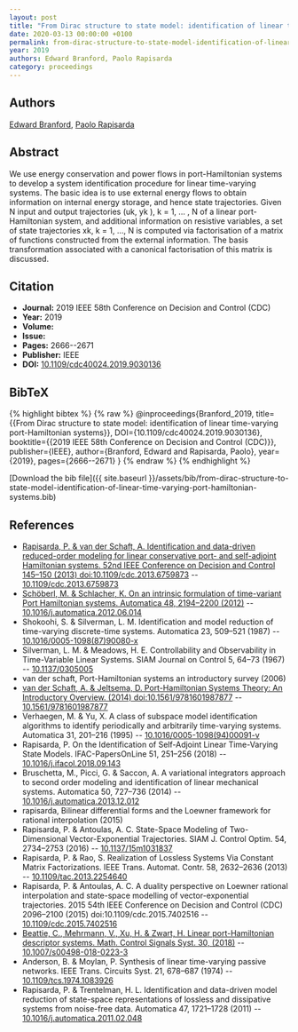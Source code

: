 ```yaml
---
layout: post
title: "From Dirac structure to state model: identification of linear time-varying port-Hamiltonian systems"
date: 2020-03-13 00:00:00 +0100
permalink: from-dirac-structure-to-state-model-identification-of-linear-time-varying-port-hamiltonian-systems
year: 2019
authors: Edward Branford, Paolo Rapisarda
category: proceedings
---
```

 
## Authors
[Edward Branford](authors/edward-branford), [Paolo Rapisarda](authors/paolo-rapisarda)
 
## Abstract
We use energy conservation and power flows in port-Hamiltonian systems to develop a system identification procedure for linear time-varying systems. The basic idea is to use external energy flows to obtain information on internal energy storage, and hence state trajectories. Given N input and output trajectories (uk, yk ), k = 1, … , N of a linear port- Hamiltonian system, and additional information on resistive variables, a set of state trajectories xk, k = 1, …, N is computed via factorisation of a matrix of functions constructed from the external information. The basis transformation associated with a canonical factorisation of this matrix is discussed.
 
## Citation
- **Journal:** 2019 IEEE 58th Conference on Decision and Control (CDC)
- **Year:** 2019
- **Volume:** 
- **Issue:** 
- **Pages:** 2666--2671
- **Publisher:** IEEE
- **DOI:** [10.1109/cdc40024.2019.9030136](https://doi.org/10.1109/cdc40024.2019.9030136)
 
## BibTeX
{% highlight bibtex %}
{% raw %}
@inproceedings{Branford_2019,
  title={{From Dirac structure to state model: identification of linear time-varying port-Hamiltonian systems}},
  DOI={10.1109/cdc40024.2019.9030136},
  booktitle={{2019 IEEE 58th Conference on Decision and Control (CDC)}},
  publisher={IEEE},
  author={Branford, Edward and Rapisarda, Paolo},
  year={2019},
  pages={2666--2671}
}
{% endraw %}
{% endhighlight %}
 
[Download the bib file]({{ site.baseurl }}/assets/bib/from-dirac-structure-to-state-model-identification-of-linear-time-varying-port-hamiltonian-systems.bib)
 
## References
- [Rapisarda, P. & van der Schaft, A. Identification and data-driven reduced-order modeling for linear conservative port- and self-adjoint Hamiltonian systems. 52nd IEEE Conference on Decision and Control 145–150 (2013) doi:10.1109/cdc.2013.6759873](identification-and-data-driven-reduced-order-modeling-for-linear-conservative-port-and-self-adjoint-hamiltonian-systems) -- [10.1109/cdc.2013.6759873](https://doi.org/10.1109/cdc.2013.6759873)
- [Schöberl, M. & Schlacher, K. On an intrinsic formulation of time-variant Port Hamiltonian systems. Automatica 48, 2194–2200 (2012)](on-an-intrinsic-formulation-of-time-variant-port-hamiltonian-systems) -- [10.1016/j.automatica.2012.06.014](https://doi.org/10.1016/j.automatica.2012.06.014)
- Shokoohi, S. & Silverman, L. M. Identification and model reduction of time-varying discrete-time systems. Automatica 23, 509–521 (1987) -- [10.1016/0005-1098(87)90080-x](https://doi.org/10.1016/0005-1098(87)90080-x)
- Silverman, L. M. & Meadows, H. E. Controllability and Observability in Time-Variable Linear Systems. SIAM Journal on Control 5, 64–73 (1967) -- [10.1137/0305005](https://doi.org/10.1137/0305005)
- van der schaft, Port-Hamiltonian systems an introductory survey (2006)
- [van der Schaft, A. & Jeltsema, D. Port-Hamiltonian Systems Theory: An Introductory Overview. (2014) doi:10.1561/9781601987877](port-hamiltonian-systems-theory-an-introductory-overview0) -- [10.1561/9781601987877](https://doi.org/10.1561/9781601987877)
- Verhaegen, M. & Yu, X. A class of subspace model identification algorithms to identify periodically and arbitrarily time-varying systems. Automatica 31, 201–216 (1995) -- [10.1016/0005-1098(94)00091-v](https://doi.org/10.1016/0005-1098(94)00091-v)
- Rapisarda, P. On the Identification of Self-Adjoint Linear Time-Varying State Models. IFAC-PapersOnLine 51, 251–256 (2018) -- [10.1016/j.ifacol.2018.09.143](https://doi.org/10.1016/j.ifacol.2018.09.143)
- Bruschetta, M., Picci, G. & Saccon, A. A variational integrators approach to second order modeling and identification of linear mechanical systems. Automatica 50, 727–736 (2014) -- [10.1016/j.automatica.2013.12.012](https://doi.org/10.1016/j.automatica.2013.12.012)
- rapisarda, Bilinear differential forms and the Loewner framework for rational interpolation (2015)
- Rapisarda, P. & Antoulas, A. C. State-Space Modeling of Two-Dimensional Vector-Exponential Trajectories. SIAM J. Control Optim. 54, 2734–2753 (2016) -- [10.1137/15m1031837](https://doi.org/10.1137/15m1031837)
- Rapisarda, P. & Rao, S. Realization of Lossless Systems Via Constant Matrix Factorizations. IEEE Trans. Automat. Contr. 58, 2632–2636 (2013) -- [10.1109/tac.2013.2254640](https://doi.org/10.1109/tac.2013.2254640)
- Rapisarda, P. & Antoulas, A. C. A duality perspective on Loewner rational interpolation and state-space modelling of vector-exponential trajectories. 2015 54th IEEE Conference on Decision and Control (CDC) 2096–2100 (2015) doi:10.1109/cdc.2015.7402516 -- [10.1109/cdc.2015.7402516](https://doi.org/10.1109/cdc.2015.7402516)
- [Beattie, C., Mehrmann, V., Xu, H. & Zwart, H. Linear port-Hamiltonian descriptor systems. Math. Control Signals Syst. 30, (2018)](linear-port-hamiltonian-descriptor-systems) -- [10.1007/s00498-018-0223-3](https://doi.org/10.1007/s00498-018-0223-3)
- Anderson, B. & Moylan, P. Synthesis of linear time-varying passive networks. IEEE Trans. Circuits Syst. 21, 678–687 (1974) -- [10.1109/tcs.1974.1083926](https://doi.org/10.1109/tcs.1974.1083926)
- Rapisarda, P. & Trentelman, H. L. Identification and data-driven model reduction of state-space representations of lossless and dissipative systems from noise-free data. Automatica 47, 1721–1728 (2011) -- [10.1016/j.automatica.2011.02.048](https://doi.org/10.1016/j.automatica.2011.02.048)

